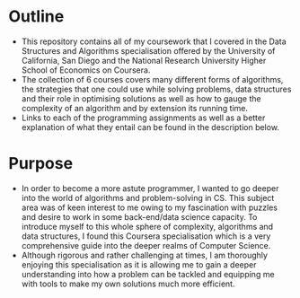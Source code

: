 # Outline
- This repository contains all of my coursework that I covered in the Data Structures and Algorithms specialisation offered by the University of California, San Diego and the National Research University Higher School of Economics on Coursera.
- The collection of 6 courses covers many different forms of algorithms, the strategies that one could use while solving problems, data structures and their role in optimising solutions as well as how to gauge the complexity of an algorithm and by extension its running time.
- Links to each of the programming assignments as well as a better explanation of what they entail can be found in the description below.

# Purpose
- In order to become a more astute programmer, I wanted to go deeper into the world of algorithms and problem-solving in CS. This subject area was of keen interest to me owing to my fascination with puzzles and desire to work in some back-end/data science capacity. To introduce myself to this whole sphere of complexity, algorithms and data structures, I found this Coursera specialisation which is a very comprehensive guide into the deeper realms of Computer Science.
- Although rigorous and rather challenging at times, I am thoroughly enjoying this specialisation as it is allowing me to gain a deeper understanding into how a problem can be tackled and equipping me with tools to make my own solutions much more efficient.

